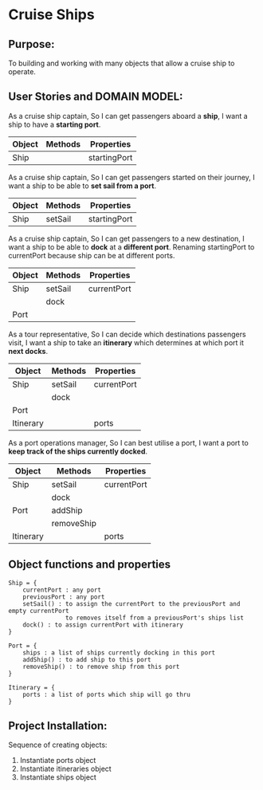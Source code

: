 # Cruise Ships

## Purpose:
To building and working with many objects that allow a cruise ship to operate.

## User Stories and DOMAIN MODEL:
As a cruise ship captain,
So I can get passengers aboard a **ship**,
I want a ship to have a **starting port**.

| Object | Methods | Properties |
| ----------- | ----------- | ----------- |
| Ship | | startingPort |

As a cruise ship captain,
So I can get passengers started on their journey,
I want a ship to be able to **set sail from a port**.

| Object | Methods | Properties |
| ----------- | ----------- | ----------- |
| Ship | setSail | startingPort |

As a cruise ship captain,
So I can get passengers to a new destination,
I want a ship to be able to **dock** at a **different port**.
Renaming startingPort to currentPort because ship can be at different ports.

| Object | Methods | Properties |
| ----------- | ----------- | ----------- |
| Ship | setSail | currentPort |
|      | dock    |              |
| Port | | |

As a tour representative,
So I can decide which destinations passengers visit,
I want a ship to take an **itinerary** which determines at which port it **next docks**.

| Object | Methods | Properties |
| ----------- | ----------- | ----------- |
| Ship | setSail | currentPort |
| | dock | |
| Port | | |
| Itinerary | | ports |

As a port operations manager,
So I can best utilise a port,
I want a port to **keep track of the ships currently docked**.

| Object | Methods | Properties |
| ----------- | ----------- | ----------- |
| Ship | setSail | currentPort |
| | dock | |
| Port | addShip | |
| | removeShip | |
| Itinerary | | ports |
 
## Object functions and properties
```
Ship = {
    currentPort : any port
    previousPort : any port
    setSail() : to assign the currentPort to the previousPort and empty currentPort 
                to removes itself from a previousPort's ships list
    dock() : to assign currentPort with itinerary 
}

Port = {
    ships : a list of ships currently docking in this port
    addShip() : to add ship to this port
    removeShip() : to remove ship from this port
}

Itinerary = {
    ports : a list of ports which ship will go thru
}
```
## Project Installation:
Sequence of creating objects:
1. Instantiate ports object
2. Instantiate itineraries object
3. Instantiate ships object

